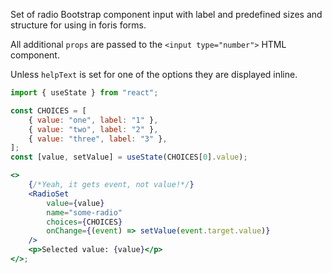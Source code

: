 Set of radio Bootstrap component input with label and predefined sizes and
structure for using in foris forms.

All additional `props` are passed to the `<input type="number">` HTML component.

Unless `helpText` is set for one of the options they are displayed inline.

```jsx
import { useState } from "react";

const CHOICES = [
    { value: "one", label: "1" },
    { value: "two", label: "2" },
    { value: "three", label: "3" },
];
const [value, setValue] = useState(CHOICES[0].value);

<>
    {/*Yeah, it gets event, not value!*/}
    <RadioSet
        value={value}
        name="some-radio"
        choices={CHOICES}
        onChange={(event) => setValue(event.target.value)}
    />
    <p>Selected value: {value}</p>
</>;
```
